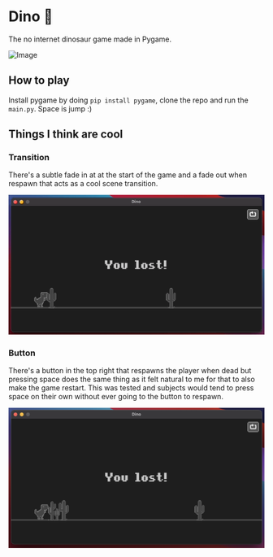 # Dino 🦕
The no internet dinosaur game made in Pygame.

![Image](https://github.com/UhMarco/Dino/blob/main/assets/GitHub/gameplay.gif)
## How to play
Install pygame by doing `pip install pygame`, clone the repo and run the `main.py`. Space is jump :)
## Things I think are cool
### Transition
There's a subtle fade in at at the start of the game and a fade out when respawn that acts as a cool scene transition.

![Image](https://github.com/UhMarco/Dino/blob/main/assets/GitHub/fade.gif)
### Button
There's a button in the top right that respawns the player when dead but pressing space does the same thing as it felt natural to me for that to also make the game restart. This was tested and subjects would tend to press space on their own without ever going to the button to respawn.

![Image](https://github.com/UhMarco/Dino/blob/main/assets/GitHub/lost_screen.png)
